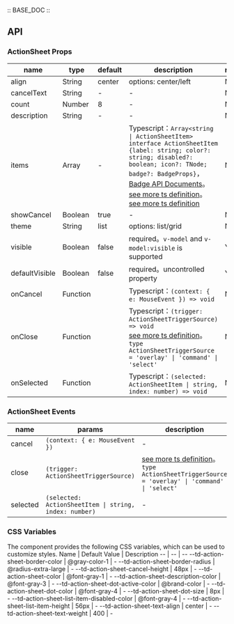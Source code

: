 :: BASE_DOC ::

## API

### ActionSheet Props

name | type | default | description | required
-- | -- | -- | -- | --
align | String | center | options: center/left | N
cancelText | String | - | \- | N
count | Number | 8 | \- | N
description | String | - | \- | N
items | Array | - | Typescript：`Array<string \| ActionSheetItem>` `interface ActionSheetItem {label: string; color?: string; disabled?: boolean; icon?: TNode; badge?: BadgeProps}`，[Badge API Documents](./badge?tab=api)。[see more ts definition](https://github.com/Tencent/tdesign-mobile-vue/blob/develop/src/common.ts)。[see more ts definition](https://github.com/Tencent/tdesign-mobile-vue/tree/develop/src/action-sheet/type.ts) | N
showCancel | Boolean | true | \- | N
theme | String | list | options: list/grid | N
visible | Boolean | false | required。`v-model` and `v-model:visible` is supported | Y
defaultVisible | Boolean | false | required。uncontrolled property | Y
onCancel | Function |  | Typescript：`(context: { e: MouseEvent }) => void`<br/> | N
onClose | Function |  | Typescript：`(trigger: ActionSheetTriggerSource) => void`<br/>[see more ts definition](https://github.com/Tencent/tdesign-mobile-vue/tree/develop/src/action-sheet/type.ts)。<br/>`type ActionSheetTriggerSource = 'overlay' \| 'command' \| 'select' `<br/> | N
onSelected | Function |  | Typescript：`(selected: ActionSheetItem \| string, index: number) => void`<br/> | N

### ActionSheet Events

name | params | description
-- | -- | --
cancel | `(context: { e: MouseEvent })` | \-
close | `(trigger: ActionSheetTriggerSource)` | [see more ts definition](https://github.com/Tencent/tdesign-mobile-vue/tree/develop/src/action-sheet/type.ts)。<br/>`type ActionSheetTriggerSource = 'overlay' \| 'command' \| 'select' `<br/>
selected | `(selected: ActionSheetItem \| string, index: number)` | \-

### CSS Variables

The component provides the following CSS variables, which can be used to customize styles.
Name | Default Value | Description 
-- | -- | --
--td-action-sheet-border-color | @gray-color-1 | - 
--td-action-sheet-border-radius | @radius-extra-large | - 
--td-action-sheet-cancel-height | 48px | - 
--td-action-sheet-color | @font-gray-1 | - 
--td-action-sheet-description-color | @font-gray-3 | - 
--td-action-sheet-dot-active-color | @brand-color | - 
--td-action-sheet-dot-color | @font-gray-4 | - 
--td-action-sheet-dot-size | 8px | - 
--td-action-sheet-list-item-disabled-color | @font-gray-4 | - 
--td-action-sheet-list-item-height | 56px | - 
--td-action-sheet-text-align | center | - 
--td-action-sheet-text-weight | 400 | -